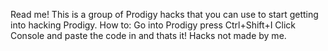 Read me!
This is a group of Prodigy hacks that you can use to start getting into hacking Prodigy. How to: Go into Prodigy press Ctrl+Shift+I Click Console and paste the code in and thats it! Hacks not made by me.

